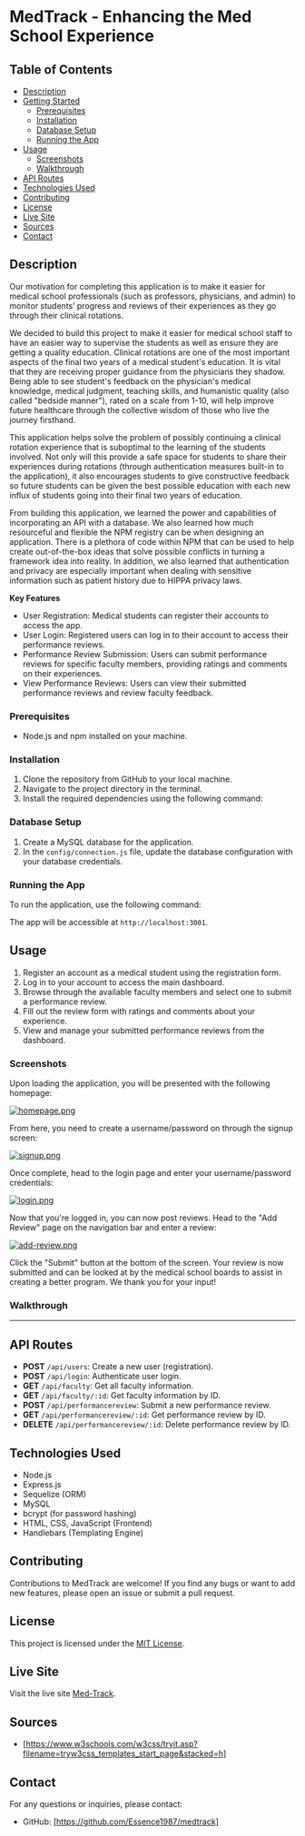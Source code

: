 # MedTrack - Enhancing the Med School Experience

## Table of Contents
- [Description](#description)
- [Getting Started](#getting-started)
  - [Prerequisites](#prerequisites)
  - [Installation](#installation)
  - [Database Setup](#database-setup)
  - [Running the App](#running-the-app)
- [Usage](#usage)
  - [Screenshots](#screenshots)
  - [Walkthrough](#walkthrough)
- [API Routes](#api-routes)
- [Technologies Used](#technologies-used)
- [Contributing](#contributing)
- [License](#license)
- [Live Site](#live-site)
- [Sources](#sources)
- [Contact](#contact)

## Description

Our motivation for completing this application is to make it easier for medical school professionals (such as professors, physicians, and admin) to monitor students’ progress and reviews of their experiences as they go through their clinical rotations.

We decided to build this project to make it easier for medical school staff to have an easier way to supervise the students as well as ensure they are getting a quality education. Clinical rotations are one of the most important aspects of the final two years of a medical student's education. It is vital that they are receiving proper guidance from the physicians they shadow. Being able to see student's feedback on the physician's medical knowledge, medical judgment, teaching skills, and humanistic quality (also called "bedside manner"), rated on a scale from 1-10, will help improve future healthcare through the collective wisdom of those who live the journey firsthand.

This application helps solve the problem of possibly continuing a clinical rotation experience that is suboptimal to the learning of the students involved. Not only will this provide a safe space for students to share their experiences during rotations (through authentication measures built-in to the application), it also encourages students to give constructive feedback so future students can be given the best possible education with each new influx of students going into their final two years of education.

From building this application, we learned the power and capabilities of incorporating an API with a database. We also learned how much resourceful and flexible the NPM registry can be when designing an application. There is a plethora of code within NPM that can be used to help create out-of-the-box ideas that solve possible conflicts in turning a framework idea into reality. In addition, we also learned that authentication and privacy are especially important when dealing with sensitive information such as patient history due to HIPPA privacy laws.

**Key Features**

- User Registration: Medical students can register their accounts to access the app.
- User Login: Registered users can log in to their account to access their performance reviews.
- Performance Review Submission: Users can submit performance reviews for specific faculty members, providing ratings and comments on their experiences.
- View Performance Reviews: Users can view their submitted performance reviews and review faculty feedback.

### Prerequisites
- Node.js and npm installed on your machine.

### Installation
1. Clone the repository from GitHub to your local machine.
2. Navigate to the project directory in the terminal.
3. Install the required dependencies using the following command:

### Database Setup
1. Create a MySQL database for the application.
2. In the `config/connection.js` file, update the database configuration with your database credentials.

### Running the App
To run the application, use the following command:

The app will be accessible at `http://localhost:3001`.

## Usage
1. Register an account as a medical student using the registration form.
2. Log in to your account to access the main dashboard.
3. Browse through the available faculty members and select one to submit a performance review.
4. Fill out the review form with ratings and comments about your experience.
5. View and manage your submitted performance reviews from the dashboard.

### Screenshots

Upon loading the application, you will be presented with the following homepage:

[![homepage.png](https://i.postimg.cc/Sxgybv44/homepage.png)](https://postimg.cc/cv8qQT6k)

From here, you need to create a username/password on through the signup screen:

[![signup.png](https://i.postimg.cc/vmpwQRSJ/signup.png)](https://postimg.cc/KKrHNWbf)

Once complete, head to the login page and enter your username/password credentials:

[![login.png](https://i.postimg.cc/rpvGggKG/login.png)](https://postimg.cc/R3LnZ71q)

Now that you're logged in, you can now post reviews. Head to the "Add Review" page on the navigation bar and enter a review:

[![add-review.png](https://i.postimg.cc/659rH85P/add-review.png)](https://postimg.cc/grTLjkhy)

Click the "Submit" button at the bottom of the screen. Your review is now submitted and can be looked at by the medical school boards to assist in creating a better program. We thank you for your input!

### Walkthrough
***

## API Routes
- **POST** `/api/users`: Create a new user (registration).
- **POST** `/api/login`: Authenticate user login.
- **GET** `/api/faculty`: Get all faculty information.
- **GET** `/api/faculty/:id`: Get faculty information by ID.
- **POST** `/api/performancereview`: Submit a new performance review.
- **GET** `/api/performancereview/:id`: Get performance review by ID.
- **DELETE** `/api/performancereview/:id`: Delete performance review by ID.

## Technologies Used
- Node.js
- Express.js
- Sequelize (ORM)
- MySQL
- bcrypt (for password hashing)
- HTML, CSS, JavaScript (Frontend)
- Handlebars (Templating Engine)

## Contributing
Contributions to MedTrack are welcome! If you find any bugs or want to add new features, please open an issue or submit a pull request.

## License
This project is licensed under the [MIT License](LICENSE).

## Live Site
Visit the live site [Med-Track](https://limitless-sea-25303-7c8a3f9496d2.herokuapp.com/).

## Sources
- [https://www.w3schools.com/w3css/tryit.asp?filename=tryw3css_templates_start_page&stacked=h]


## Contact
For any questions or inquiries, please contact:

- GitHub: [https://github.com/Essence1987/medtrack]